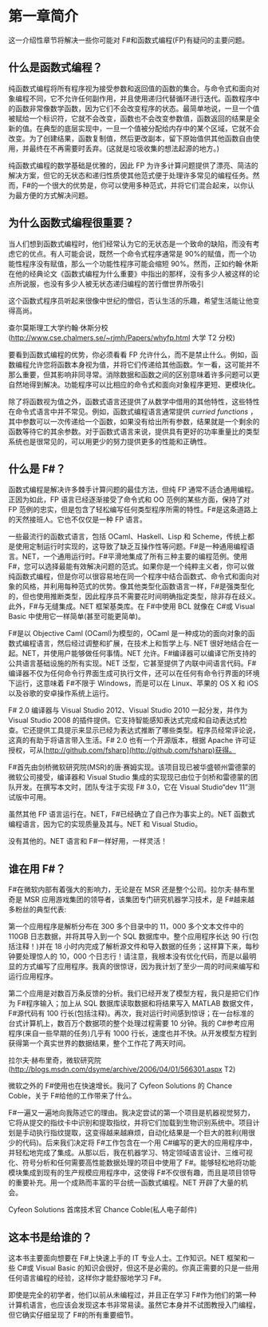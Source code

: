 # 第一章简介

这一介绍性章节将解决一些你可能对 F#和函数式编程(FP)有疑问的主要问题。

## 什么是函数式编程？

纯函数式编程将所有程序视为接受参数和返回值的函数的集合。与命令式和面向对象编程不同，它不允许任何副作用，并且使用递归代替循环进行迭代。函数程序中的函数非常像数学函数，因为它们不会改变程序的状态。最简单地说，一旦一个值被赋给一个标识符，它就不会改变，函数也不会改变参数值，函数返回的结果是全新的值。在典型的底层实现中，一旦一个值被分配给内存中的某个区域，它就不会改变。为了创建结果，函数复制值，然后更改副本，留下原始值供其他函数自由使用，并最终在不再需要时丢弃。(这就是垃圾收集的想法起源的地方。)

纯函数式编程的数学基础是优雅的，因此 FP 为许多计算问题提供了漂亮、简洁的解决方案，但它的无状态和递归性质使其他范式便于处理许多常见的编程任务。然而，F#的一个很大的优势是，你可以使用多种范式，并将它们混合起来，以你认为最方便的方式解决问题。

## 为什么函数式编程很重要？

当人们想到函数式编程时，他们经常认为它的无状态是一个致命的缺陷，而没有考虑它的优点。有人可能会说，既然一个命令式程序通常是 90%的赋值，而一个功能性程序没有赋值，那么一个功能性程序可能会缩短 90%。然而，正如约翰·休斯在他的经典论文《函数式编程为什么重要》中指出的那样，没有多少人被这样的论点所说服，也没有多少人被无状态递归编程的苦行僧世界所吸引

这个函数式程序员听起来很像中世纪的僧侣，否认生活的乐趣，希望生活能让他变得高尚。

查尔莫斯理工大学约翰·休斯分校(http://www.cse.chalmers.se/~rjmh/Papers/whyfp.html 大学 T2 分校)

要看到函数式编程的优势，你必须看看 FP 允许什么，而不是禁止什么。例如，函数编程允许您将函数本身视为值，并将它们传递给其他函数。乍一看，这可能并不那么重要，但其影响非同寻常。消除数据和函数之间的区别意味着许多问题可以更自然地得到解决。功能程序可以比相应的命令式和面向对象程序更短、更模块化。

除了将函数视为值之外，函数式语言还提供了从数学中借用的其他特性，这些特性在命令式语言中并不常见。例如，函数式编程语言通常提供 *curried functions* ，其中参数可以一次传递给一个函数，如果没有给出所有参数，结果就是一个剩余的函数等待它的其余参数。对于函数式语言来说，提供具有更好的功率重量比的类型系统也是很常见的，可以用更少的努力提供更多的性能和正确性。

## 什么是 F#？

函数式编程是解决许多棘手计算问题的最佳方法，但纯 FP 通常不适合通用编程。正因为如此，FP 语言已经逐渐接受了命令式和 OO 范例的某些方面，保持了对 FP 范例的忠实，但是包含了轻松编写任何类型程序所需的特性。F#是这条道路上的天然接班人。它也不仅仅是一种 FP 语言。

一些最流行的函数式语言，包括 OCaml、Haskell、Lisp 和 Scheme，传统上都是使用定制运行时实现的，这导致了缺乏互操作性等问题。F#是一种通用编程语言。NET，一个通用运行时。F#平滑地集成了所有三种主要的编程范例。使用 F#，您可以选择最能有效解决问题的范式。如果你是一个纯粹主义者，你可以做纯函数式编程，但是你可以很容易地在同一个程序中结合函数式、命令式和面向对象的风格，并利用每种范式的优势。像其他类型化函数语言一样，F#是强类型化的，但也使用推断类型，因此程序员不需要花时间明确指定类型，除非存在歧义。此外，F#与无缝集成。NET 框架基类库。在 F#中使用 BCL 就像在 C#或 Visual Basic 中使用它一样简单(甚至可能更简单)。

F#是以 Objective Caml (OCaml)为模型的，OCaml 是一种成功的面向对象的函数式编程语言，然后经过调整和扩展，在技术上和哲学上与. NET 很好地结合在一起。NET，并使用户能够做任何事情。NET 允许。F#编译器可以编译它所支持的公共语言基础设施的所有实现。NET 泛型，它甚至提供了内联中间语言代码。F#编译器不仅为任何命令行界面生成可执行文件，还可以在任何有命令行界面的环境下运行，这意味着 F#不限于 Windows，而是可以在 Linux、苹果的 OS X 和 iOS 以及谷歌的安卓操作系统上运行。

F# 2.0 编译器与 Visual Studio 2012、Visual Studio 2010 一起分发，并作为 Visual Studio 2008 的插件提供。它支持智能感知表达式完成和自动表达式检查。它还提供工具提示来显示已经为表达式推断了哪些类型。程序员经常评论说，这真的有助于将语言带入生活。F# 2.0 也有一个开源版本，根据 Apache 许可证授权，可从[http://github.com/fsharp](http://github.com/fsharp)获得。

F#首先由剑桥微软研究院(MSR)的唐·赛姆实现。该项目现已被华盛顿州雷德蒙的微软公司接受，编译器和 Visual Studio 集成的实现现已由位于剑桥和雷德蒙的团队开发。在撰写本文时，团队专注于实现 F# 3.0，它在 Visual Studio“dev 11”测试版中可用。

虽然其他 FP 语言运行在。NET，F#已经确立了自己作为事实上的。NET 函数式编程语言，因为它的实现质量及其与。NET 和 Visual Studio。

没有其他的。NET 语言和 F#一样好用，一样灵活！

## 谁在用 F#？

F#在微软内部有着强大的影响力，无论是在 MSR 还是整个公司。拉尔夫·赫布里奇是 MSR 应用游戏集团的领导者，该集团专门研究机器学习技术，是 F#越来越多粉丝的典型代表:

第一个应用程序是解析分布在 300 多个目录中的 11，000 多个文本文件中的 110GB 日志数据，并将其导入到一个 SQL 数据库中。整个应用程序长达 90 行(包括注释！)并在 18 小时内完成了解析源文件和导入数据的任务；这样算下来，每秒钟要处理惊人的 10，000 个日志行！请注意，我根本没有优化代码，而是以最明显的方式编写了应用程序。我真的很惊讶，因为我计划了至少一周的时间来编写和运行应用程序。

第二个应用是对数百万条反馈的分析。我们已经开发了模型方程，我只是把它们作为 F#程序输入；加上从 SQL 数据库读取数据和将结果写入 MATLAB 数据文件，F#源代码有 100 行长(包括注释)。再次，我对运行时间感到惊讶；在一台标准的台式计算机上，数百万个数据项的整个处理过程需要 10 分钟。我的 C#参考应用程序(来自一些早期的任务)几乎有 1000 行长，速度也并不快。从开发模型方程到获得第一个真实世界的数据结果，整个工作花了两天时间。

拉尔夫·赫布里奇，微软研究院(http://blogs.msdn.com/dsyme/archive/2006/04/01/566301.aspx T2)

微软之外的 F#使用也在快速增长。我问了 Cyfeon Solutions 的 Chance Coble，关于 F#给他的工作带来了什么。

F#一遍又一遍地向我陈述它的理由。我决定尝试的第一个项目是机器视觉努力，它将从提交的指纹卡中识别和提取指纹，并将它们加载到生物识别系统中。项目计划是手动执行指纹提取，这变得越来越麻烦，自动化结果是一个巨大的胜利(用很少的代码)。后来我们决定将 F#工作包含在一个用 C#编写的更大的应用程序中，并轻松地完成了集成。从那以后，我在机器学习、特定领域语言设计、三维可视化、符号分析和任何需要高性能数据处理的项目中使用了 F#。能够轻松地将功能模块集成到现有的生产规模应用程序中，这使得 F#不仅很有趣，而且是项目领导的重要补充。用一个成熟而丰富的平台统一函数式编程。NET 开辟了大量的机会。

Cyfeon Solutions 首席技术官 Chance Coble(私人电子邮件)

## 这本书是给谁的？

这本书主要面向想要在 F#上快速上手的 IT 专业人士。工作知识。NET 框架和一些 C#或 Visual Basic 的知识会很好，但这不是必需的。你真正需要的只是一些用任何语言编程的经验，这样你才能舒服地学习 F#。

即使是完全的初学者，他们以前从未编程过，并且正在学习 F#作为他们的第一种计算机语言，也应该会发现这本书非常易读。虽然它本身并不试图教授入门编程，但它确实仔细呈现了 F#的所有重要细节。